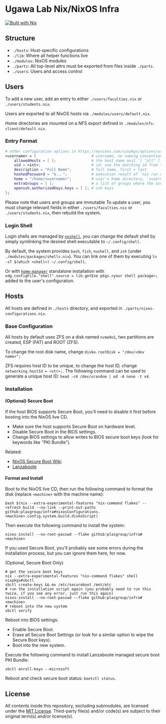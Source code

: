 # Ugawa Lab Nix/NixOS Infra

[![Built with Nix](https://builtwithnix.org/badge.svg)](https://builtwithnix.org)

## Structure

- `./hosts`: Host-specific configurations
- `./lib`: Where all helper functions live
- `./modules`: NixOS modules
- `./parts`: All top-level attrs must be exported from files inside `./parts`.
- `./users`: Users and access control

## Users

To add a new user, add an entry to either `./users/faculties.nix` or `./users/students.nix`.

Users are exported to all NixOS hosts via `./modules/users/default.nix`.

Home directories are mounted on a NFS export defined in `./modules/nfs-client/default.nix`.

### Entry Format

```nix
# other configuration options in https://mynixos.com/nixpkgs/options/users.users.%3Cname%3E are also allowed
<username> = {                         # username, no naming convention enforced
    allowedHosts = [ ];                # the host name must `[ "all" ]` or one or more of the names in the `./hosts` directory
    uid = <int>;                       # id: use the matching id from the internal wiki
    description = "Full Name";         # full name, first + last
    hashedPassword = "$...";           # execution result of `nix run nixpkgs#mkpasswd -- --method=sha-512`
    home = "/home/<username>";         # user's home directory, `<username>` must be the same as the key
    extraGroups = [ ];                 # a list of groups where the user belongs to
    openssh.authorizedKeys.keys = [ ]; # ssh keys
};
```

Please note that users and groups are immutable
To update a user, you must change relevant fields in
either `./users/faculties.nix` or `./users/students.nix`,
then rebuild the system.

### Login Shell

Login shells are managed by [`noshell`](https://github.com/viperml/noshell),
you can change the default shell by simply symlinking the desired shell
executable to `~/.config/shell`.

By default, the system provides `bash`, `fish`, `nushell`, and `zsh` (under `./modules/packages/shells.nix`).
You can
link one of them by executing `ln -sT $(which <shell>) ~/.config/shell`.

Or with [`home-manager`](https://github.com/nix-community/home-manager) standalone
installation with `xdg.configFile."shell".source = lib.getExe pkgs.<your shell package>;`
added to the user's configuration.

## Hosts

All hosts are defined in `./hosts` directory, and exported in `./parts/nixos-configurations.nix`.

### Base Configuration

All hosts by default uses ZFS on a disk named `nvme0n1`,
two partitions are created, ESP (FAT) and ROOT (ZFS).

To change the root disk name, change `disko.rootDisk = "/dev/<dev name>";`

ZFS requires host ID to be unique, to change the host ID, change `networking.hostId = <str>;`. The following command can be used to generate a unique host ID: `head -c4 /dev/urandom | od -A none -t x4`.

### Installation

#### (Optional) Secure Boot

If the host BIOS supports Secure Boot, you'll need to disable it first before booting into the NixOS live CD.

- Make sure the host supports Secure Boot on hardware level.
- Disable Secure Boot in the BIOS settings.
- Change BIOS settings to allow writes to BIOS secure boot keys (look for keywords like "PKI Bundle").

Related:

- [NixOS Secure Boot Wiki](https://wiki.nixos.org/wiki/Secure_Boot)
- [Lanzaboote](https://github.com/nix-community/lanzaboote/blob/master/docs/QUICK_START.md)

#### Format and Install

Boot to the NixOS live CD, then run the following command to format the disk (replace `<machine>` with the machine name):

```shell
bash $(nix --extra-experimental-features "nix-command flakes" --refresh build --no-link --print-out-paths github:plasgroup/infra#nixosConfigurations.<machine>.config.system.build.diskoScript)
```

Then execute the following command to install the system:

```shell
nixos-install --no-root-passwd --flake github:plasgroup/infra#<machine>
```

If you used Secure Boot, you'll probably see some errors during the installation process, but you can ignore them here, for now.

(Optional, Secure Boot Only)

```shell
# get the secure boot keys
nix --extra-experimental-features "nix-command flakes" shell nixpkgs#sbctl
sbctl create-keys && mv /etc/secureboot /mnt/etc
# run the installation script again (you probably need to run this twice, if you see any error, just run this again)
nixos-install --no-root-passwd --flake github:plasgroup/infra#<machine>
# reboot into the new system
sbctl verify
```

Reboot into BIOS settings:
  
- Enable Secure Boot.
- Erase all Secure Boot Settings (or look for a similar option to wipe the Secure Boot keys).
- Boot into the new system.

Execute the following command to install Lanzaboote managed secure boot PKI Bundle:

```shell
sbctl enroll-keys --microsoft
```

Reboot and check secure boot status: `bootctl status`.

## License

All contents inside this repository, excluding submodules, are licensed under the [MIT License](license.txt).
Third-party file(s) and/or code(s) are subject to their original term(s) and/or license(s).

